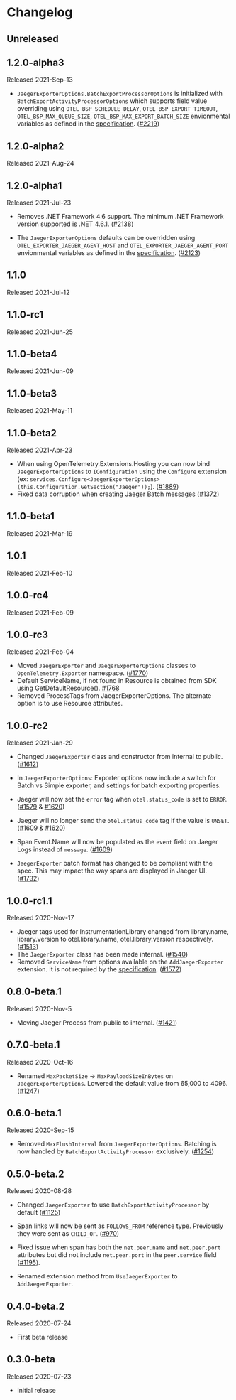 # Changelog

## Unreleased

## 1.2.0-alpha3

Released 2021-Sep-13

* `JaegerExporterOptions.BatchExportProcessorOptions` is initialized with
  `BatchExportActivityProcessorOptions` which supports field value overriding
  using `OTEL_BSP_SCHEDULE_DELAY`, `OTEL_BSP_EXPORT_TIMEOUT`,
  `OTEL_BSP_MAX_QUEUE_SIZE`, `OTEL_BSP_MAX_EXPORT_BATCH_SIZE`
  envionmental variables as defined in the
  [specification](https://github.com/open-telemetry/opentelemetry-specification/blob/v1.5.0/specification/sdk-environment-variables.md#batch-span-processor).
  ([#2219](https://github.com/open-telemetry/opentelemetry-dotnet/pull/2219))

## 1.2.0-alpha2

Released 2021-Aug-24

## 1.2.0-alpha1

Released 2021-Jul-23

* Removes .NET Framework 4.6 support. The minimum .NET Framework
  version supported is .NET 4.6.1. ([#2138](https://github.com/open-telemetry/opentelemetry-dotnet/issues/2138))

* The `JaegerExporterOptions` defaults can be overridden using
  `OTEL_EXPORTER_JAEGER_AGENT_HOST` and `OTEL_EXPORTER_JAEGER_AGENT_PORT`
  envionmental variables as defined in the
  [specification](https://github.com/open-telemetry/opentelemetry-specification/blob/main/specification/sdk-environment-variables.md#jaeger-exporter).
  ([#2123](https://github.com/open-telemetry/opentelemetry-dotnet/pull/2123))

## 1.1.0

Released 2021-Jul-12

## 1.1.0-rc1

Released 2021-Jun-25

## 1.1.0-beta4

Released 2021-Jun-09

## 1.1.0-beta3

Released 2021-May-11

## 1.1.0-beta2

Released 2021-Apr-23

* When using OpenTelemetry.Extensions.Hosting you can now bind
  `JaegerExporterOptions` to `IConfiguration` using the `Configure` extension
  (ex:
  `services.Configure<JaegerExporterOptions>(this.Configuration.GetSection("Jaeger"));`).
  ([#1889](https://github.com/open-telemetry/opentelemetry-dotnet/pull/1889))
* Fixed data corruption when creating Jaeger Batch messages
  ([#1372](https://github.com/open-telemetry/opentelemetry-dotnet/issues/1372))

## 1.1.0-beta1

Released 2021-Mar-19

## 1.0.1

Released 2021-Feb-10

## 1.0.0-rc4

Released 2021-Feb-09

## 1.0.0-rc3

Released 2021-Feb-04

* Moved `JaegerExporter` and `JaegerExporterOptions` classes to
  `OpenTelemetry.Exporter` namespace.
  ([#1770](https://github.com/open-telemetry/opentelemetry-dotnet/pull/1770))
* Default ServiceName, if not found in Resource is obtained from SDK
  using GetDefaultResource().
  [#1768](https://github.com/open-telemetry/opentelemetry-dotnet/pull/1768)
* Removed ProcessTags from JaegerExporterOptions. The alternate option is
  to use Resource attributes.

## 1.0.0-rc2

Released 2021-Jan-29

* Changed `JaegerExporter` class and constructor from internal to public.
  ([#1612](https://github.com/open-telemetry/opentelemetry-dotnet/issues/1612))

* In `JaegerExporterOptions`: Exporter options now include a switch for Batch vs
  Simple exporter, and settings for batch exporting properties.

* Jaeger will now set the `error` tag when `otel.status_code` is set to `ERROR`.
  ([#1579](https://github.com/open-telemetry/opentelemetry-dotnet/pull/1579) &
  [#1620](https://github.com/open-telemetry/opentelemetry-dotnet/pull/1620))

* Jaeger will no longer send the `otel.status_code` tag if the value is `UNSET`.
  ([#1609](https://github.com/open-telemetry/opentelemetry-dotnet/pull/1609) &
  [#1620](https://github.com/open-telemetry/opentelemetry-dotnet/pull/1620))

* Span Event.Name will now be populated as the `event` field on Jaeger Logs
  instead of `message`.
  ([#1609](https://github.com/open-telemetry/opentelemetry-dotnet/pull/1609))

* `JaegerExporter` batch format has changed to be compliant with the spec. This
  may impact the way spans are displayed in Jaeger UI.
  ([#1732](https://github.com/open-telemetry/opentelemetry-dotnet/pull/1732))

## 1.0.0-rc1.1

Released 2020-Nov-17

* Jaeger tags used for InstrumentationLibrary changed from library.name,
  library.version to otel.library.name, otel.library.version respectively.
  ([#1513](https://github.com/open-telemetry/opentelemetry-dotnet/pull/1513))
* The `JaegerExporter` class has been made internal.
  ([#1540](https://github.com/open-telemetry/opentelemetry-dotnet/pull/1540))
* Removed `ServiceName` from options available on the `AddJaegerExporter`
  extension. It is not required by the
  [specification](https://github.com/open-telemetry/opentelemetry-specification/blob/main/specification/trace/sdk_exporters/jaeger.md).
  ([#1572](https://github.com/open-telemetry/opentelemetry-dotnet/pull/1572))

## 0.8.0-beta.1

Released 2020-Nov-5

* Moving Jaeger Process from public to internal.
  ([#1421](https://github.com/open-telemetry/opentelemetry-dotnet/pull/1421))

## 0.7.0-beta.1

Released 2020-Oct-16

* Renamed `MaxPacketSize` -> `MaxPayloadSizeInBytes` on `JaegerExporterOptions`.
  Lowered the default value from 65,000 to 4096.
  ([#1247](https://github.com/open-telemetry/opentelemetry-dotnet/pull/1274))

## 0.6.0-beta.1

Released 2020-Sep-15

* Removed `MaxFlushInterval` from `JaegerExporterOptions`. Batching is now
  handled  by `BatchExportActivityProcessor` exclusively.
  ([#1254](https://github.com/open-telemetry/opentelemetry-dotnet/pull/1254))

## 0.5.0-beta.2

Released 2020-08-28

* Changed `JaegerExporter` to use `BatchExportActivityProcessor` by default
  ([#1125](https://github.com/open-telemetry/opentelemetry-dotnet/pull/1125))
* Span links will now be sent as `FOLLOWS_FROM` reference type. Previously they
  were sent as `CHILD_OF`.
  ([#970](https://github.com/open-telemetry/opentelemetry-dotnet/pull/970))
* Fixed issue when span has both the `net.peer.name` and `net.peer.port`
  attributes but did not include `net.peer.port` in the `peer.service` field
  ([#1195](https://github.com/open-telemetry/opentelemetry-dotnet/pull/1195)).

* Renamed extension method from `UseJaegerExporter` to `AddJaegerExporter`.

## 0.4.0-beta.2

Released 2020-07-24

* First beta release

## 0.3.0-beta

Released 2020-07-23

* Initial release
